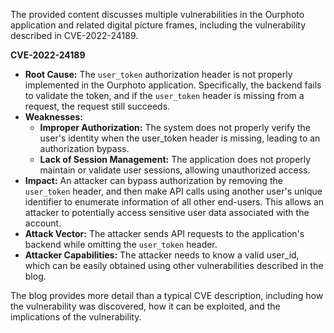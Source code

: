 The provided content discusses multiple vulnerabilities in the Ourphoto application and related digital picture frames, including the vulnerability described in CVE-2022-24189.

**CVE-2022-24189**

*   **Root Cause:** The `user_token` authorization header is not properly implemented in the Ourphoto application. Specifically, the backend fails to validate the token, and if the `user_token` header is missing from a request, the request still succeeds.
*   **Weaknesses:**
    *   **Improper Authorization:** The system does not properly verify the user's identity when the user\_token header is missing, leading to an authorization bypass.
    *   **Lack of Session Management:** The application does not properly maintain or validate user sessions, allowing unauthorized access.
*   **Impact:** An attacker can bypass authorization by removing the `user_token` header, and then make API calls using another user's unique identifier to enumerate information of all other end-users. This allows an attacker to potentially access sensitive user data associated with the account.
*   **Attack Vector:** The attacker sends API requests to the application's backend while omitting the `user_token` header.
*  **Attacker Capabilities:** The attacker needs to know a valid user\_id, which can be easily obtained using other vulnerabilities described in the blog.

The blog provides more detail than a typical CVE description, including how the vulnerability was discovered, how it can be exploited, and the implications of the vulnerability.